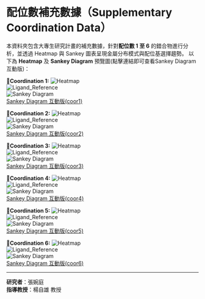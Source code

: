 # 配位數補充數據（Supplementary Coordination Data）

本資料夾包含大專生研究計畫的補充數據，針對**配位數 1 至 6** 的錯合物進行分析，並透過 Heatmap 與 Sankey 圖表呈現金屬分布模式與配位基選擇趨勢。
以下為 **Heatmap** 及 **Sankey Diagram** 預覽圖(點擊連結即可查看Sankey Diagram互動版)：  

**🔹Coordination 1:**
![Heatmap](https://github.com/TYanglab-NTHU/Supplementary_Coordination_Data/blob/main/Heatmap_coor1_ratio.png)  
![Ligand_Reference](https://github.com/TYanglab-NTHU/Supplementary_Coordination_Data/blob/main/Ligand_Reference_coor1.png)  
![Sankey Diagram](https://tyanglab-nthu.github.io/Supplementary_Coordination_Data/sankey_coverage_1.png)  
[Sankey Diagram 互動版(coor1)](https://tyanglab-nthu.github.io/Supplementary_Coordination_Data/sankey_coverage_1.html)  
 
**🔹Coordination 2:**
![Heatmap](https://github.com/TYanglab-NTHU/Supplementary_Coordination_Data/blob/main/Heatmap_coor2_ratio.png)  
![Ligand_Reference](https://github.com/TYanglab-NTHU/Supplementary_Coordination_Data/blob/main/Ligand_Reference_coor2.png)  
![Sankey Diagram](https://tyanglab-nthu.github.io/Supplementary_Coordination_Data/sankey_coverage_2.png)  
 [Sankey Diagram 互動版(coor2)](https://tyanglab-nthu.github.io/Supplementary_Coordination_Data/sankey_coverage_2.html)  
 
**🔹Coordination 3:**
![Heatmap](https://github.com/TYanglab-NTHU/Supplementary_Coordination_Data/blob/main/Heatmap_coor3_ratio.png)  
![Ligand_Reference](https://github.com/TYanglab-NTHU/Supplementary_Coordination_Data/blob/main/Ligand_Reference_coor3.png)  
![Sankey Diagram](https://tyanglab-nthu.github.io/Supplementary_Coordination_Data/sankey_coverage_3.png)  
[Sankey Diagram 互動版(coor3)](https://tyanglab-nthu.github.io/Supplementary_Coordination_Data/sankey_coverage_3.html) 
 
**🔹Coordination 4:**
![Heatmap](https://github.com/TYanglab-NTHU/Supplementary_Coordination_Data/blob/main/Heatmap_coor4_ratio.png)  
![Ligand_Reference](https://github.com/TYanglab-NTHU/Supplementary_Coordination_Data/blob/main/Ligand_Reference_coor4.png)  
![Sankey Diagram](https://tyanglab-nthu.github.io/Supplementary_Coordination_Data/sankey_coverage_4.png)  
[Sankey Diagram 互動版(coor4)](https://tyanglab-nthu.github.io/Supplementary_Coordination_Data/sankey_coverage_4.html)  
 
**🔹Coordination 5:**
![Heatmap](https://github.com/TYanglab-NTHU/Supplementary_Coordination_Data/blob/main/Heatmap_coor5_ratio.png)  
![Ligand_Reference](https://github.com/TYanglab-NTHU/Supplementary_Coordination_Data/blob/main/Ligand_Reference_coor5.png)  
![Sankey Diagram](https://tyanglab-nthu.github.io/Supplementary_Coordination_Data/sankey_coverage_5.png)  
[Sankey Diagram 互動版(coor5)](https://tyanglab-nthu.github.io/Supplementary_Coordination_Data/sankey_coverage_5.html)  
 
**🔹Coordination 6:**
![Heatmap](https://github.com/TYanglab-NTHU/Supplementary_Coordination_Data/blob/main/Heatmap_coor6_ratio.png)  
![Ligand_Reference](https://github.com/TYanglab-NTHU/Supplementary_Coordination_Data/blob/main/Ligand_Reference_coor6.png)  
![Sankey Diagram](https://tyanglab-nthu.github.io/Supplementary_Coordination_Data/sankey_coverage_6.png)  
[Sankey Diagram 互動版(coor6)](https://tyanglab-nthu.github.io/Supplementary_Coordination_Data/sankey_coverage_6.html)  

---
  **研究者**：張婉庭  
  **指導教授**：楊自雄 教授
